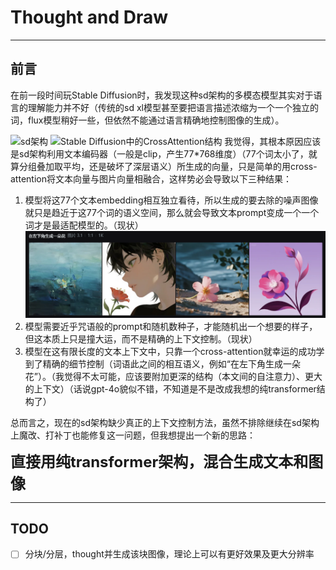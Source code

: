 # Thought and Draw
---------------------
## 前言
在前一段时间玩Stable Diffusion时，我发现这种sd架构的多模态模型其实对于语言的理解能力并不好（传统的sd xl模型甚至要把语言描述浓缩为一个一个独立的词，flux模型稍好一些，但依然不能通过语言精确地控制图像的生成）。

![sd架构](https://i-blog.csdnimg.cn/blog_migrate/3c06a151a42ee33e1e7f94bcd0ef051a.png#pic_center)
![Stable Diffusion中的CrossAttention结构](https://picx.zhimg.com/v2-4073d371ab72a7b1cc855a1c149b1d73_r.jpg)
我觉得，其根本原因应该是sd架构利用文本编码器（一般是clip，产生77*768维度）（77个词太小了，就算分组叠加取平均，还是破坏了深层语义）所生成的向量，只是简单的用cross-attention将文本向量与图片向量相融合，这样势必会导致以下三种结果：

1. 模型将这77个文本embedding相互独立看待，所以生成的要去除的噪声图像就只是趋近于这77个词的语义空间，那么就会导致文本prompt变成一个一个词才是最适配模型的。（现状）
![在左下角生成一朵花](./readme_pic/在左下角生成一朵花.png)
2. 模型需要近乎咒语般的prompt和随机数种子，才能随机出一个想要的样子，但这本质上只是撞大运，而不是精确的上下文控制。（现状）
3. 模型在这有限长度的文本上下文中，只靠一个cross-attention就幸运的成功学到了精确的细节控制（词语此之间的相互语义，例如“在左下角生成一朵花”）。（我觉得不太可能，应该要附加更深的结构（本文间的自注意力）、更大的上下文）（话说gpt-4o貌似不错，不知道是不是改成我想的纯transformer结构了）

总而言之，现在的sd架构缺少真正的上下文控制方法，虽然不排除继续在sd架构上魔改、打补丁也能修复这一问题，但我想提出一个新的思路：

<font size=5>**直接用纯transformer架构，混合生成文本和图像**</font>





---------------------

## TODO

- [ ] 分块/分层，thought并生成该块图像，理论上可以有更好效果及更大分辨率
